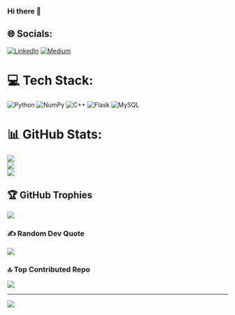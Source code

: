 ### Hi there 👋

<!--
**HarshitaBhatia27/HarshitaBhatia27** is a ✨ _special_ ✨ repository because its `README.md` (this file) appears on your GitHub profile.

Here are some ideas to get you started:

- 🔭 I’m currently working on machine learning, deep learning, flask and nlp.
- 🌱 I’m currently learning ...
- 👯 I’m looking to collaborate on ...
- 🤔 I’m looking for help with ...
- 💬 Ask me about ...
- 📫 How to reach me: ...
- 😄 Pronouns: ...
- ⚡ Fun fact: ...
-->

## 🌐 Socials:
[![LinkedIn](https://img.shields.io/badge/LinkedIn-%230077B5.svg?logo=linkedin&logoColor=white)](https://linkedin.com/in/https://www.linkedin.com/in/harshita-bhatia-084b611ba/) [![Medium](https://img.shields.io/badge/Medium-12100E?logo=medium&logoColor=white)](https://medium.com/@https://medium.com/@harshitaaaa.b27) 

# 💻 Tech Stack:
![Python](https://img.shields.io/badge/python-3670A0?style=for-the-badge&logo=python&logoColor=ffdd54) ![NumPy](https://img.shields.io/badge/numpy-%23013243.svg?style=for-the-badge&logo=numpy&logoColor=white) ![C++](https://img.shields.io/badge/c++-%2300599C.svg?style=for-the-badge&logo=c%2B%2B&logoColor=white) ![Flask](https://img.shields.io/badge/flask-%23000.svg?style=for-the-badge&logo=flask&logoColor=white) ![MySQL](https://img.shields.io/badge/mysql-%2300f.svg?style=for-the-badge&logo=mysql&logoColor=white)
# 📊 GitHub Stats:
![](https://github-readme-stats.vercel.app/api?username=HarshitaBhatia27&theme=blue-green&hide_border=false&include_all_commits=true&count_private=true)<br/>
![](https://github-readme-streak-stats.herokuapp.com/?user=HarshitaBhatia27&theme=blue-green&hide_border=false)<br/>
![](https://github-readme-stats.vercel.app/api/top-langs/?username=HarshitaBhatia27&theme=blue-green&hide_border=false&include_all_commits=true&count_private=true&layout=compact)

## 🏆 GitHub Trophies
![](https://github-profile-trophy.vercel.app/?username=HarshitaBhatia27&theme=radical&no-frame=false&no-bg=true&margin-w=4)

### ✍️ Random Dev Quote
![](https://quotes-github-readme.vercel.app/api?type=horizontal&theme=radical)

### 🔝 Top Contributed Repo
![](https://github-contributor-stats.vercel.app/api?username=HarshitaBhatia27&limit=5&theme=monokai&combine_all_yearly_contributions=true)

---
[![](https://visitcount.itsvg.in/api?id=HarshitaBhatia27&icon=0&color=0)](https://visitcount.itsvg.in)

<!-- Proudly created with GPRM ( https://gprm.itsvg.in ) -->
